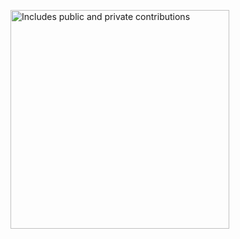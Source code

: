 <p>
    <a href="https://vaunt.dev">
        <img src="https://api.vaunt.dev/v1/github/entities/nwesterhausen/contributions?format=svg&private=true" width="350" title="Includes public and private contributions" />
    </a>
</p>
